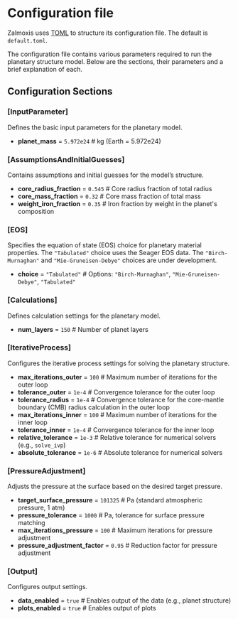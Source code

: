 # Configuration file

Zalmoxis uses [TOML](https://toml.io/en/) to structure its configuration file. The default is `default.toml`.

The configuration file contains various parameters required to run the planetary structure model. Below are the sections, their parameters and a brief explanation of each. 

## Configuration Sections

### [InputParameter]  
Defines the basic input parameters for the planetary model.  

- **planet_mass** = `5.972e24`  # kg (Earth = 5.972e24)

### [AssumptionsAndInitialGuesses]  
Contains assumptions and initial guesses for the model’s structure.  

- **core_radius_fraction** = `0.545`  # Core radius fraction of total radius
- **core_mass_fraction** = `0.32`  # Core mass fraction of total mass
- **weight_iron_fraction** = `0.35`  # Iron fraction by weight in the planet's composition

### [EOS]  
Specifies the equation of state (EOS) choice for planetary material properties. The `"Tabulated"` choice uses the Seager EOS data. The `"Birch-Murnaghan"` and `"Mie-Gruneisen-Debye"` choices are under development.

- **choice** = `"Tabulated"`  # Options: `"Birch-Murnaghan"`, `"Mie-Gruneisen-Debye"`, `"Tabulated"`

### [Calculations]  
Defines calculation settings for the planetary model.  

- **num_layers** = `150`  # Number of planet layers

### [IterativeProcess]  
Configures the iterative process settings for solving the planetary structure.  

- **max_iterations_outer** = `100`  # Maximum number of iterations for the outer loop
- **tolerance_outer** = `1e-4`  # Convergence tolerance for the outer loop
- **tolerance_radius** = `1e-4`  # Convergence tolerance for the core-mantle boundary (CMB) radius calculation in the outer loop
- **max_iterations_inner** = `100`  # Maximum number of iterations for the inner loop
- **tolerance_inner** = `1e-4`  # Convergence tolerance for the inner loop
- **relative_tolerance** = `1e-3`  # Relative tolerance for numerical solvers (e.g., `solve_ivp`)
- **absolute_tolerance** = `1e-6`  # Absolute tolerance for numerical solvers

### [PressureAdjustment]  
Adjusts the pressure at the surface based on the desired target pressure.  

- **target_surface_pressure** = `101325`  # Pa (standard atmospheric pressure, 1 atm)
- **pressure_tolerance** = `1000`  # Pa, tolerance for surface pressure matching
- **max_iterations_pressure** = `100`  # Maximum iterations for pressure adjustment
- **pressure_adjustment_factor** = `0.95`  # Reduction factor for pressure adjustment

### [Output]  
Configures output settings.  

- **data_enabled** = `true`  # Enables output of the data (e.g., planet structure)
- **plots_enabled** = `true`  # Enables output of plots